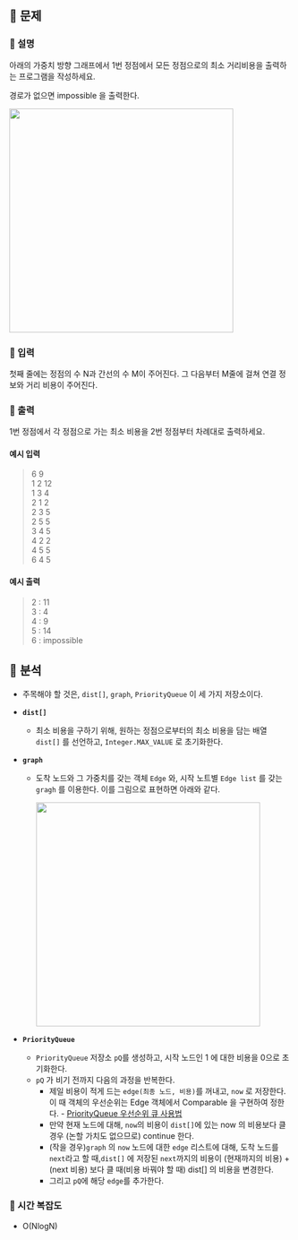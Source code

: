 ## 📍 문제

### 🧷 설명

아래의 가중치 방향 그래프에서 1번 정점에서 모든 정점으로의 최소 거리비용을 출력하는 프로그램을 작성하세요.

경로가 없으면 impossible 을 출력한다.

<img width=400 src="https://github.com/OhHaneol/Algorithm-Study/assets/62991586/5e7e7ebd-dd33-45bb-9d45-00018fe76375">

### 🧷 입력

첫째 줄에는 정점의 수 N과 간선의 수 M이 주어진다. 그 다음부터 M줄에 걸쳐 연결 정보와 거리 비용이 주어진다.

### 🧷 출력

1번 정점에서 각 정점으로 가는 최소 비용을 2번 정점부터 차례대로 출력하세요.

#### 예시 입력  
> 6 9  
> 1 2 12  
> 1 3 4  
> 2 1 2  
> 2 3 5  
> 2 5 5  
> 3 4 5  
> 4 2 2  
> 4 5 5  
> 6 4 5

#### 예시 출력  
> 2 : 11  
> 3 : 4  
> 4 : 9  
> 5 : 14  
> 6 : impossible


## 📍 분석

- 주목해야 할 것은, `dist[]`, `graph`, `PriorityQueue` 이 세 가지 저장소이다.

- **`dist[]`**
  - 최소 비용을 구하기 위해, 원하는 정점으로부터의 최소 비용을 담는 배열 `dist[]` 를 선언하고, `Integer.MAX_VALUE` 로 초기화한다.

- **`graph`**
  - 도착 노드와 그 가중치를 갖는 객체 `Edge` 와, 시작 노트별 `Edge list` 를 갖는 `gragh` 를 이용한다. 이를 그림으로 표현하면 아래와 같다.

    <img width=400 src="https://github.com/OhHaneol/Algorithm-Study/assets/62991586/cf3bcda5-527d-41ef-983b-6486387b4e11">

- **`PriorityQueue`**
  - `PriorityQueue` 저장소 `pQ`를 생성하고, 시작 노드인 1 에 대한 비용을 0으로 초기화한다.
  - `pQ` 가 비기 전까지 다음의 과정을 반복한다.
    - 제일 비용이 적게 드는 `edge(최종 노드, 비용)`를 꺼내고, `now` 로 저장한다. 이 때 객체의 우선순위는 Edge 객체에서 Comparable 을 구현하여 정한다. - [PriorityQueue 우선순위 큐 사용법](https://kbj96.tistory.com/49)
    - 만약 현재 노드에 대해, `now`의 비용이 `dist[]`에 있는 now 의 비용보다 클 경우 (논할 가치도 없으므로) continue 한다.
    - (작을 경우)`graph` 의 `now` 노드에 대한 `edge` 리스트에 대해, 도착 노드를 `next`라고 할 때,`dist[]` 에 저장된 `next`까지의 비용이 (현재까지의 비용) + (next 비용) 보다 클 때(비용 바꿔야 할 때) dist[] 의 비용을 변경한다.
    - 그리고 `pQ`에 해당 `edge`를 추가한다.

### 🧷 시간 복잡도
- O(NlogN)
